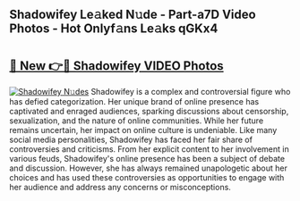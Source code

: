 ## Shadowifey Le𝚊ked N𝚞de - Part-a7D Video Photos - Hot Onlyf𝚊ns Le𝚊ks qGKx4

# <h2><a href="http://ac51785.deff.icu/?id=Shadowifey">🔗 New 👉🔴 Shadowifey VIDEO Photos</a></h2>

[![Shadowifey N𝚞des](https://i.imgur.com/rIISA9y.gif)](http://ac51785.deff.icu/?id=Shadowifey)
Shadowifey is a complex and controversial figure who has defied categorization. Her unique brand of online presence has captivated and enraged audiences, sparking discussions about censorship, sexualization, and the nature of online communities. While her future remains uncertain, her impact on online culture is undeniable. Like many social media personalities, Shadowifey has faced her fair share of controversies and criticisms. From her explicit content to her involvement in various feuds, Shadowifey's online presence has been a subject of debate and discussion. However, she has always remained unapologetic about her choices and has used these controversies as opportunities to engage with her audience and address any concerns or misconceptions.
